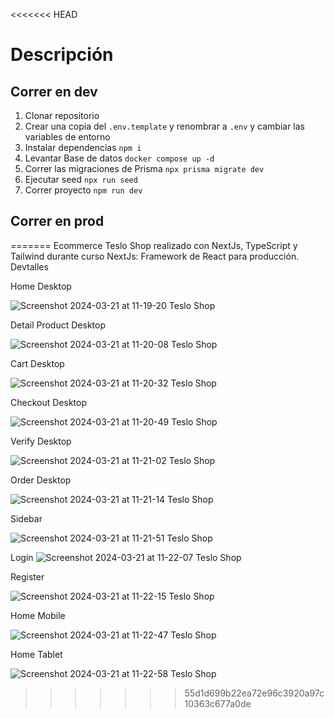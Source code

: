 <<<<<<< HEAD
# Descripción

## Correr en dev

1. Clonar repositorio
2. Crear una copia del ```.env.template``` y renombrar a ```.env``` y cambiar las variables de entorno
3. Instalar dependencias ```npm i```
4. Levantar Base de datos ```docker compose up -d```
5. Correr las migraciones de Prisma ```npx prisma migrate dev```
6. Ejecutar seed ```npx run seed```
7. Correr proyecto ```npm run dev```

## Correr en prod
=======
Ecommerce Teslo Shop realizado con NextJs, TypeScript y Tailwind durante curso NextJs: Framework de React para producción. Devtalles

Home Desktop

![Screenshot 2024-03-21 at 11-19-20 Teslo Shop](https://github.com/SebasPalmaSan/teslo-shop-next/assets/93328462/195d27e3-4511-44f5-a52c-69276d021cf0)


Detail Product Desktop

![Screenshot 2024-03-21 at 11-20-08 Teslo Shop](https://github.com/SebasPalmaSan/teslo-shop-next/assets/93328462/4096e67f-5a2e-405e-b99c-0665670e3acd)


Cart Desktop

![Screenshot 2024-03-21 at 11-20-32 Teslo Shop](https://github.com/SebasPalmaSan/teslo-shop-next/assets/93328462/18079b2b-319e-458f-9522-25a1fde87d91)



Checkout Desktop

![Screenshot 2024-03-21 at 11-20-49 Teslo Shop](https://github.com/SebasPalmaSan/teslo-shop-next/assets/93328462/50521d12-ae54-490f-914b-0b3a3fa21eeb)



Verify Desktop

![Screenshot 2024-03-21 at 11-21-02 Teslo Shop](https://github.com/SebasPalmaSan/teslo-shop-next/assets/93328462/e0a82293-bbf7-44d4-a797-87b85adcb3f6)


Order Desktop

![Screenshot 2024-03-21 at 11-21-14 Teslo Shop](https://github.com/SebasPalmaSan/teslo-shop-next/assets/93328462/90ce295a-3ed9-4fa8-966e-a435e2f81b22)


Sidebar

![Screenshot 2024-03-21 at 11-21-51 Teslo Shop](https://github.com/SebasPalmaSan/teslo-shop-next/assets/93328462/0f80882d-6f87-4633-9043-58865d44e1bd)


Login
![Screenshot 2024-03-21 at 11-22-07 Teslo Shop](https://github.com/SebasPalmaSan/teslo-shop-next/assets/93328462/65df9731-ef6b-4f4f-bc12-e79126be17ef)


Register

![Screenshot 2024-03-21 at 11-22-15 Teslo Shop](https://github.com/SebasPalmaSan/teslo-shop-next/assets/93328462/d3ceef78-513a-4d86-b53b-4fd9499ce052)


Home Mobile

![Screenshot 2024-03-21 at 11-22-47 Teslo Shop](https://github.com/SebasPalmaSan/teslo-shop-next/assets/93328462/7a161724-c4e6-4c43-af71-8f332de4f787)


Home Tablet

![Screenshot 2024-03-21 at 11-22-58 Teslo Shop](https://github.com/SebasPalmaSan/teslo-shop-next/assets/93328462/a43a1925-7e4c-4ea5-971a-e357963fcb92)
>>>>>>> 55d1d699b22ea72e96c3920a97c10363c677a0de
